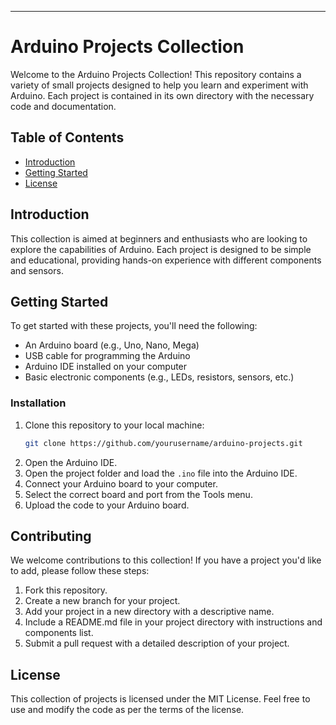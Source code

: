 ---

# Arduino Projects Collection

Welcome to the Arduino Projects Collection! This repository contains a variety of small projects designed to help you learn and experiment with Arduino. Each project is contained in its own directory with the necessary code and documentation.

## Table of Contents

- [Introduction](#introduction)
- [Getting Started](#getting-started)
- [License](#license)

## Introduction

This collection is aimed at beginners and enthusiasts who are looking to explore the capabilities of Arduino. Each project is designed to be simple and educational, providing hands-on experience with different components and sensors.

## Getting Started

To get started with these projects, you'll need the following:

- An Arduino board (e.g., Uno, Nano, Mega)
- USB cable for programming the Arduino
- Arduino IDE installed on your computer
- Basic electronic components (e.g., LEDs, resistors, sensors, etc.)

### Installation

1. Clone this repository to your local machine:
    ```sh
    git clone https://github.com/yourusername/arduino-projects.git
    ```
2. Open the Arduino IDE.
3. Open the project folder and load the `.ino` file into the Arduino IDE.
4. Connect your Arduino board to your computer.
5. Select the correct board and port from the Tools menu.
6. Upload the code to your Arduino board.

## Contributing

We welcome contributions to this collection! If you have a project you'd like to add, please follow these steps:

1. Fork this repository.
2. Create a new branch for your project.
3. Add your project in a new directory with a descriptive name.
4. Include a README.md file in your project directory with instructions and components list.
5. Submit a pull request with a detailed description of your project.

## License

This collection of projects is licensed under the MIT License. Feel free to use and modify the code as per the terms of the license.



